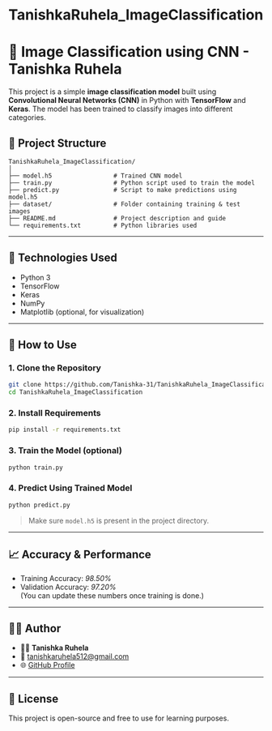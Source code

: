 # TanishkaRuhela_ImageClassification

# 🧠 Image Classification using CNN - Tanishka Ruhela

This project is a simple **image classification model** built using **Convolutional Neural Networks (CNN)** in Python with **TensorFlow** and **Keras**. The model has been trained to classify images into different categories.

## 📂 Project Structure

```
TanishkaRuhela_ImageClassification/
│
├── model.h5                 # Trained CNN model
├── train.py                 # Python script used to train the model
├── predict.py               # Script to make predictions using model.h5
├── dataset/                 # Folder containing training & test images
├── README.md                # Project description and guide
└── requirements.txt         # Python libraries used
```

---

## 🧠 Technologies Used

- Python 3
- TensorFlow
- Keras
- NumPy
- Matplotlib (optional, for visualization)

---

## 🚀 How to Use

### 1. Clone the Repository

```bash
git clone https://github.com/Tanishka-31/TanishkaRuhela_ImageClassification.git
cd TanishkaRuhela_ImageClassification
```

### 2. Install Requirements

```bash
pip install -r requirements.txt
```

### 3. Train the Model (optional)

```bash
python train.py
```

### 4. Predict Using Trained Model

```bash
python predict.py
```

> Make sure `model.h5` is present in the project directory.

---

## 📈 Accuracy & Performance

- Training Accuracy: *98.50%*  
- Validation Accuracy: *97.20%*  
(You can update these numbers once training is done.)

---

## 🙋‍♀️ Author

- 👩‍💻 **Tanishka Ruhela**
- 📧 tanishkaruhela512@gmail.com
- 🌐 [GitHub Profile](https://github.com/Tanishka-31)

---

## 🌟 License

This project is open-source and free to use for learning purposes.


